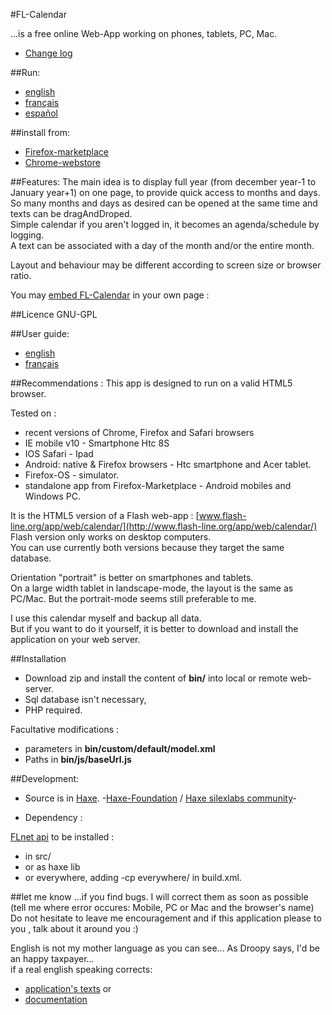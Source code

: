 ﻿#FL-Calendar

...is a free online Web-App working on phones, tablets, PC, Mac.  

- [Change log](CHANGE_LOG.md)

##Run:  
- [english](http://www.apixline.org/pm/app/web/html5/calendar/en.html)
- [français](http://www.apixline.org/pm/app/web/html5/calendar)
- [español](http://www.apixline.org/pm/app/web/html5/calendar/es.html)

##install from:  
- [Firefox-marketplace](https://marketplace.firefox.com/app/apix-calendar)
- [Chrome-webstore](https://chrome.google.com/webstore/detail/fl-calendar-5-fr/okiiklhmbblobkaldcolohkbihfnhiel?utm_source=chrome-ntp-icon)

##Features: 
The main idea is to display full year (from december year-1 to January year+1) on one page, to provide quick access to months and days.  
So many months and days as desired can be opened at the same time and texts can be dragAndDroped.  
Simple calendar if you aren't logged in, it becomes an agenda/schedule by logging.  
A text can be associated with a day of the month and/or the entire month.  

Layout and behaviour may be different according to screen size or browser ratio.

You may [embed FL-Calendar](http://www.apixline.org/pm//app/web/html5/calendar/embed.simu.html) in your own page : 

##Licence 
GNU-GPL

##User guide:
- [english](http://www.apixline.org/pm/app/web/html5/calendar/doc/help.en.html)
- [français](http://www.apixline.org/pm//app/web/html5/calendar/doc/help.fr.html)

##Recommendations :
This app is designed to run on a valid HTML5 browser. 

Tested on :  

- recent versions of Chrome, Firefox and Safari browsers 
- IE mobile v10 - Smartphone Htc 8S
- IOS Safari - Ipad
- Android: native & Firefox browsers - Htc smartphone and Acer tablet.  
- Firefox-OS - simulator.
- standalone app from Firefox-Marketplace - Android mobiles and Windows PC.  

It is the HTML5 version of a Flash web-app : [www.flash-line.org/app/web/calendar/](http://www.flash-line.org/app/web/calendar/)  
Flash version only works on desktop computers.   
You can use currently both versions because they target the same database.   

Orientation "portrait" is better on smartphones and tablets.  
On a large width tablet in landscape-mode, the layout is the same as PC/Mac. But the portrait-mode seems still preferable to me.  

I use this calendar myself and backup all data.  
But if you want to do it yourself, it is better to download and install the application on your web server.

##Installation 
- Download zip and install the content of **bin/** into local or remote web-server.
- Sql database isn't necessary,  
- PHP required.  

Facultative modifications : 
 
- parameters in **bin/custom/default/model.xml**  
- Paths in **bin/js/baseUrl.js**  

##Development:  

- Source is in [Haxe](http://haxe.org/). -[Haxe-Foundation](http://haxe-foundation.org/) / [Haxe silexlabs community](http://www.silexlabs.org/)- 

- Dependency :   

 [FLnet api](https://github.com/flashline/FLnet-haxe)  to be installed :  
 - in src/  
 - or as haxe lib  
 - or everywhere, adding  -cp everywhere/ in build.xml.

##let me know
...if you find bugs. I will correct them as soon as possible (tell me where error occures: Mobile, PC or Mac and the browser's name)  
Do not hesitate to leave me encouragement and if this application please to you , talk about it around you :) 

English is not my mother language as you can see... As Droopy says, I'd be an happy taxpayer...  
if a real english speaking corrects:  

- [application's texts](https://github.com/flashline/FL-Calendar/blob/master/bin/custom/en/language.xml) or  
- [documentation](https://github.com/flashline/FL-Calendar/blob/master/bin/doc/help.en.html)  

 
 
